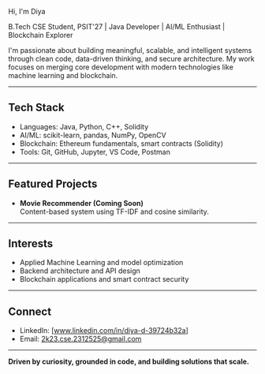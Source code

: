  Hi, I'm Diya

B.Tech CSE Student, PSIT'27 | Java Developer | AI/ML Enthusiast | Blockchain Explorer

I'm passionate about building meaningful, scalable, and intelligent systems through clean code, data-driven thinking, and secure architecture. My work focuses on merging core development with modern technologies like machine learning and blockchain.

---

## Tech Stack

- Languages: Java, Python, C++, Solidity  
- AI/ML: scikit-learn, pandas, NumPy, OpenCV  
- Blockchain: Ethereum fundamentals, smart contracts (Solidity)  
- Tools: Git, GitHub, Jupyter, VS Code, Postman

---

## Featured Projects

- **Movie Recommender (Coming Soon)**  
  Content-based system using TF-IDF and cosine similarity.


---

## Interests

- Applied Machine Learning and model optimization  
- Backend architecture and API design  
- Blockchain applications and smart contract security

---

## Connect

- LinkedIn: [www.linkedin.com/in/diya-d-39724b32a]
- Email: 2k23.cse.2312525@gmail.com

---

**Driven by curiosity, grounded in code, and building solutions that scale.**
